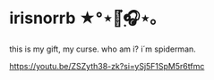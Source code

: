 # irisnorrb ★°⋆🎸๋࣭🎧⋆｡ 

this is my gift, my curse.
who am i? i´m spiderman.

https://youtu.be/ZSZyth38-zk?si=ySj5F1SpM5r6tfmc
